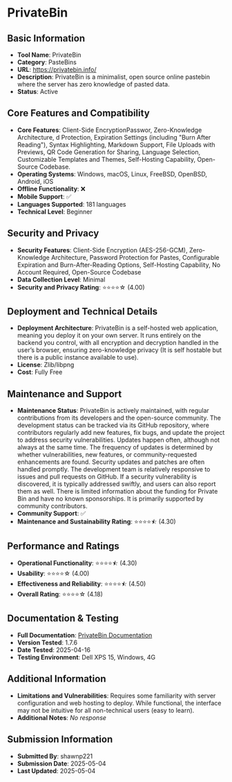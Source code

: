 # PrivateBin

## Basic Information
- **Tool Name**: PrivateBin
- **Category**: PasteBins
- **URL**: https://privatebin.info/
- **Description**: PrivateBin is a minimalist, open source online pastebin where the server has zero knowledge of pasted data.
- **Status**: Active

## Core Features and Compatibility
- **Core Features**: Client-Side EncryptionPasswor, Zero-Knowledge Architecture, d Protection, Expiration Settings (including "Burn After Reading"), Syntax Highlighting, Markdown Support, File Uploads with Previews, QR Code Generation for Sharing, Language Selection, Customizable Templates and Themes, Self-Hosting Capability, Open-Source Codebase.​
- **Operating Systems**: Windows, macOS, Linux, FreeBSD, OpenBSD, Android, iOS
- **Offline Functionality**: ❌
- **Mobile Support**: ✅
- **Languages Supported**: 181 languages
- **Technical Level**: Beginner

## Security and Privacy
- **Security Features**: Client-Side Encryption (AES-256-GCM), Zero-Knowledge Architecture, Password Protection for Pastes, Configurable Expiration and Burn-After-Reading Options, Self-Hosting Capability, No Account Required, Open-Source Codebase
- **Data Collection Level**: Minimal
- **Security and Privacy Rating**: ⭐⭐⭐⭐☆ (4.00)

## Deployment and Technical Details
- **Deployment Architecture**: PrivateBin is a self-hosted web application, meaning you deploy it on your own server. It runs entirely on the backend you control, with all encryption and decryption handled in the user’s browser, ensuring zero-knowledge privacy (It is self hostable but there is a public instance available to use).
- **License**: Zlib/libpng
- **Cost**: Fully Free

## Maintenance and Support
- **Maintenance Status**: PrivateBin is actively maintained, with regular contributions from its developers and the open-source community. The development status can be tracked via its GitHub repository, where contributors regularly add new features, fix bugs, and update the project to address security vulnerabilities. Updates happen often, although not always at the same time. The frequency of updates is determined by whether vulnerabilities, new features, or community-requested enhancements are found. Security updates and patches are often handled promptly.  The development team is relatively responsive to issues and pull requests on GitHub. If a security vulnerability is discovered, it is typically addressed swiftly, and users can also report them as well. There is limited information about the funding for Private Bin and have no known sponsorships. It is primarily supported by community contributors.
- **Community Support**: ✅
- **Maintenance and Sustainability Rating**: ⭐⭐⭐⭐⯪ (4.30)

## Performance and Ratings
- **Operational Functionality**: ⭐⭐⭐⭐⯪ (4.30)
- **Usability**: ⭐⭐⭐⭐☆ (4.00)
- **Effectiveness and Reliability**: ⭐⭐⭐⭐⯪ (4.50)
- **Overall Rating**: ⭐⭐⭐⭐☆ (4.18)

## Documentation & Testing
- **Full Documentation**: [PrivateBin Documentation](https://github.com/user-attachments/files/20026808/PrivateBin.Analysis.pdf)
- **Version Tested**: 1.7.6
- **Date Tested**: 2025-04-16
- **Testing Environment**: Dell XPS 15, Windows, 4G

## Additional Information
- **Limitations and Vulnerabilities**: Requires some familiarity with server configuration and web hosting to deploy. While functional, the interface may not be intuitive for all non-technical users (easy to learn).
- **Additional Notes**: _No response_

## Submission Information
- **Submitted By**: shawnp221
- **Submission Date**: 2025-05-04
- **Last Updated**: 2025-05-04
